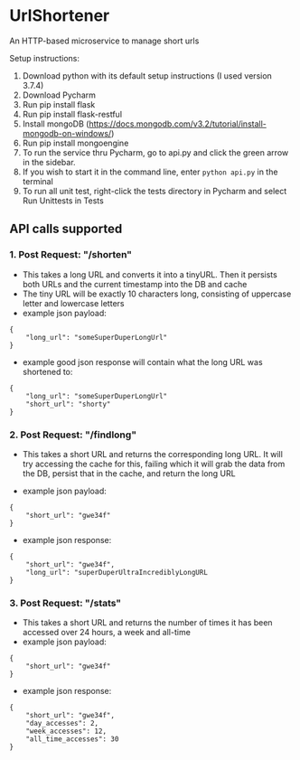 # UrlShortener
An HTTP-based microservice to manage short urls

Setup instructions:  
1. Download python with its default setup instructions (I used version 3.7.4) 
2. Download Pycharm  
3. Run pip install flask  
4. Run pip install flask-restful  
5. Install mongoDB (https://docs.mongodb.com/v3.2/tutorial/install-mongodb-on-windows/)  
6. Run pip install mongoengine  
7. To run the service thru Pycharm, go to api.py and click the green arrow in the sidebar.  
8. If you wish to start it in the command line, enter ```python api.py``` in the terminal  
9. To run all unit test, right-click the tests directory in Pycharm and select Run Unittests in Tests

## API calls supported
### 1. Post Request: "/shorten"

- This takes a long URL and converts it into a tinyURL. Then it persists both URLs and the current timestamp into the DB and cache
- The tiny URL will be exactly 10 characters long, consisting of uppercase letter and lowercase letters
- example json payload: 
``` 
{
    "long_url": "someSuperDuperLongUrl"
}
```
- example good json response will contain what the long URL was shortened to: 
``` 
{
    "long_url": "someSuperDuperLongUrl"
    "short_url": "shorty"
}
```

### 2. Post Request: "/findlong"

- This takes a short URL and returns the corresponding long URL. It will try accessing the cache for this, failing which it will grab the data from the DB, persist that in the cache, and return the long URL

- example json payload: 
``` 
{
    "short_url": "gwe34f"
}
```

- example json response: 
``` 
{
    "short_url": "gwe34f",
    "long_url": "superDuperUltraIncrediblyLongURL
}
```

### 3. Post Request: "/stats"

- This takes a short URL and returns the number of times it has been accessed over 24 hours, a week and all-time
- example json payload: 
``` 
{
    "short_url": "gwe34f"
}
```

- example json response: 
``` 
{
    "short_url": "gwe34f",
    "day_accesses": 2,
    "week_accesses": 12,
    "all_time_accesses": 30
}
```

